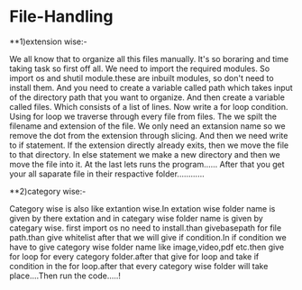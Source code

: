 # File-Handling

**1)extension wise:-

We all know that to organize all this files manually. It's so boraring and time taking task so first off all. We need to import the required modules. So import os and shutil module.these are inbuilt modules, so don't need to install them. And you need to create a variable called path which takes input of the directory path that you want to organize. And then create a variable called files. Which consists of a list of lines. Now write a for loop condition. Using for loop we traverse through every file from files. The we spilt the filename and extension of the file. We only need an extansion name so we remove the dot from the extension through slicing. And then we need write to if statement. If the extension directly already exits, then we move the file to that directory. In else statement we make a new directory and then we move the file into it. At the last lets runs the program...... After that you get your all saparate file in their respactive folder............

**2)category wise:- 

Category wise is also like extantion wise.In extation wise folder name is given by there extation and in categary wise folder name is given by categary wise. first import os no need to install.than givebasepath for file path.than give whitelist after that we will give if condition.In if condition we have to give category wise folder name like image,video,pdf etc.then give for loop for every category folder.after that give for loop and take if condition in the for loop.after that every category wise folder will take place....Then run the code.....!
